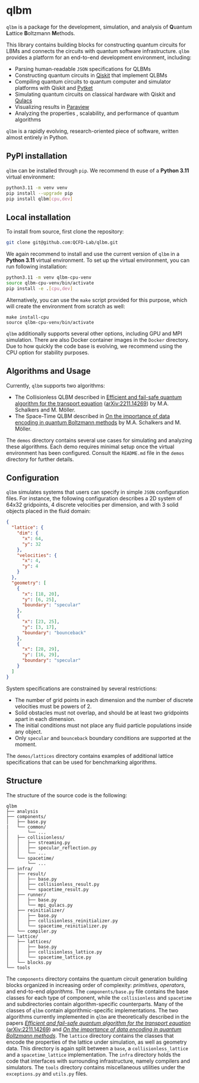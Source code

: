 # qlbm

`qlbm` is a package for the development, simulation, and analysis of **Q**uantum **L**attice **B**oltzmann **M**ethods.



This library contains building blocks for constructing quantum circuits for LBMs and connects the circuits with quantum software infrastructure. `qlbm` provides a platform for an end-to-end development environment, including:

- Parsing human-readable `JSON` specifications for QLBMs
- Constructing quantum circuits in [Qiskit](https://www.ibm.com/quantum/qiskit) that implement QLBMs
- Compiling quantum circuits to quantum computer and simulator platforms with Qiskit and [Pytket](https://tket.quantinuum.com/api-docs/)
- Simulating quantum circuits on classical hardware with Qiskit and [Qulacs](http://docs.qulacs.org/en/latest/)
- Visualizing results in [Paraview](https://www.paraview.org/)
- Analyzing the properties , scalability, and performance of quantum algorithms

`qlbm` is a rapidly evolving, research-oriented piece of software, written almost entirely in Python.

## PyPI installation

`qlbm` can be installed through `pip`. We recommend th euse of a **Python 3.11** virtual environment:

```bash
python3.11 -m venv venv
pip install --upgrade pip
pip install qlbm[cpu,dev]
```

## Local installation

To install from source, first clone the repository:

```bash
git clone git@github.com:QCFD-Lab/qlbm.git
```

We again recommend to install and use the current version of `qlbm` in a **Python 3.11** virtual environment. To set up the virtual environment, you can run following installation:

```bash
python3.11 -m venv qlbm-cpu-venv
source qlbm-cpu-venv/bin/activate
pip install -e .[cpu,dev]
```

Alternatively, you can use the `make` script provided for this purpose, which will create the environment from scratch as well:

```
make install-cpu
source qlbm-cpu-venv/bin/activate
```

`qlbm` additionally supports several other options, including GPU and MPI simulation. There are also Docker container images in the `Docker` directory. Due to how quickly the code base is evolving, we recommend using the CPU option for stability purposes.

## Algorithms and Usage


Currently, `qlbm` supports two algorithms:
 - The Collisionless QLBM described in [Efficient and fail-safe quantum algorithm for the transport equation](https://doi.org/10.1016/j.jcp.2024.112816) ([arXiv:2211.14269](https://arxiv.org/abs/2211.14269)) by M.A. Schalkers and M. Möller.
 - The Space-Time QLBM described in [On the importance of data encoding in quantum Boltzmann methods](https://link.springer.com/article/10.1007/s11128-023-04216-6) by M.A. Schalkers and M. Möller.

The `demos` directory contains several use cases for simulating and analyzing these algorithms. Each demo requires minimal setup once the virtual environment has been configured. Consult the `README.md` file in the `demos` directory for further details.

## Configuration

`qlbm` simulates systems that users can specify in simple `JSON` configuration files. For instance, the following configuration describes a 2D system of 64x32 gridpoints, 4 discrete velocities per dimension, and with 3 solid objects placed in the fluid domain:

```JSON
{
  "lattice": {
    "dim": {
      "x": 64,
      "y": 32
    },
    "velocities": {
      "x": 4,
      "y": 4
    }
  },
  "geometry": [
    {
      "x": [18, 20],
      "y": [6, 25],
      "boundary": "specular"
    },
    {
      "x": [23, 25],
      "y": [3, 17],
      "boundary": "bounceback"
    },
    {
      "x": [28, 29],
      "y": [16, 29],
      "boundary": "specular"
    }
  ]
}
```

System specifications are constrained by several restrictions:

- The number of grid points in each dimension and the number of discrete velocities must be powers of 2.
- Solid obstacles must not overlap, and should be at least two gridpoints apart in each dimension.
- The initial conditions must not place any fluid particle populations inside any object.
- Only `specular` and `bounceback` boundary conditions are supported at the moment.

The `demos/lattices` directory contains examples of additional lattice specifications that can be used for benchmarking algorithms.


## Structure

The structure of the source code is the following:

```
qlbm
├── analysis
├── components/
│   ├── base.py
|   └── common/
│       └── ...
│   ├── collisionless/
│   │   ├── streaming.py
│   │   ├── specular_reflection.py
│   │   └── ...
│   └── spacetime/
│       └── ...
├── infra/
│   ├── result/
│   │   ├── base.py
│   │   ├── collisionless_result.py
│   │   └── spacetime_result.py
│   ├── runner/
│   │   ├── base.py
│   │   └── mpi_qulacs.py
│   ├── reinitializer/
│   │   ├── base.py
│   │   ├── collisionless_reinitializer.py
│   │   └── spacetime_reinitializer.py
│   └── compiler.py
├── lattice/
│   ├── lattices/
│   │   ├── base.py
│   │   ├── collisionless_lattice.py
│   │   └── spacetime_lattice.py
│   └── blocks.py
└── tools
```

The `components` directory contains the quantum circuit generation building blocks organized in increasing order of complexity: _primitives_, _operators_, and end-to-end _algorithms_. The `components/base.py` file contains the base classes for each type of component, while the `collisionless` and `spacetime` and subdirectories contain algorithm-specific counterparts.
Many of the classes of `qlbm` contain algorithmic-specific implementations. The two algorithms currently implemented in `qlbm` are theoretically described in the papers _[Efficient and fail-safe quantum algorithm for the transport equation](https://doi.org/10.1016/j.jcp.2024.112816)_ ([arXiv:2211.14269](https://arxiv.org/abs/2211.14269)) and _[On the importance of data encoding in quantum Boltzmann methods](https://link.springer.com/article/10.1007/s11128-023-04216-6)_.
The `lattice` directory contains the classes that encode the properties of the lattice under simulation, as well as geometry data. This directory is again split between a `base`, a `collisionless_lattice` and a `spacetime_lattice` implementation.
The `infra` directory holds the code that interfaces with surrounding infrastructure, namely compilers and simulators. The `tools` directory contains miscellaneous utilities under the `exceptions.py` and `utils.py` files.
